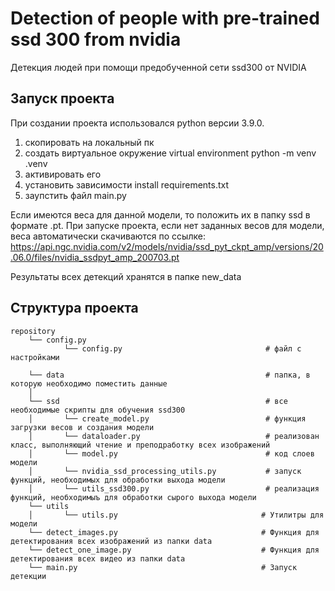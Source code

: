 # Detection of people with pre-trained ssd 300 from nvidia
Детекция людей при помощи предобученной сети ssd300 от NVIDIA
## Запуск проекта

При создании проекта использовался python версии 3.9.0.

1. скопировать на локальный пк
2. создать виртуальное окружение virtual environment python -m venv .venv
3. активировать его
4. установить зависимости install requirements.txt
5. заупстить файл main.py

Если имеются веса для данной модели, то положить их в папку ssd в формате .pt.
При запуске проекта, если нет заданных весов для модели, веса автоматически скачиваются по ссылке:
   https://api.ngc.nvidia.com/v2/models/nvidia/ssd_pyt_ckpt_amp/versions/20.06.0/files/nvidia_ssdpyt_amp_200703.pt

Результаты всех детекций хранятся в папке new_data



## Структура проекта
```
repository
    └── config.py
            └── config.py                                # файл с настройками

    └── data                                             # папка, в которую необходимо поместить данные
    │
    └── ssd                                              # все необходимые скрипты для обучения ssd300
    │       └── create_model.py                          # функция загрузки весов и создания модели
    │       └── dataloader.py                            # реализован класс, выполняющий чтение и преподработку всех изображений
    │       └── model.py                                 # код слоев модели
    │       └── nvidia_ssd_processing_utils.py           # запуск функций, необходимых для обработки выхода модели
    │       └── utils_ssd300.py                          # реализация функций, необходимыъ для обработки сырого выхода модели
    └── utils
    │       └── utils.py                                # Утилитры для модели
    └── detect_images.py                                # Функция для детектирования всех изображений из папки data
    └── detect_one_image.py                             # Функция для детектирования всех видео из папки data
    └── main.py                                         # Запуск детекции
```
